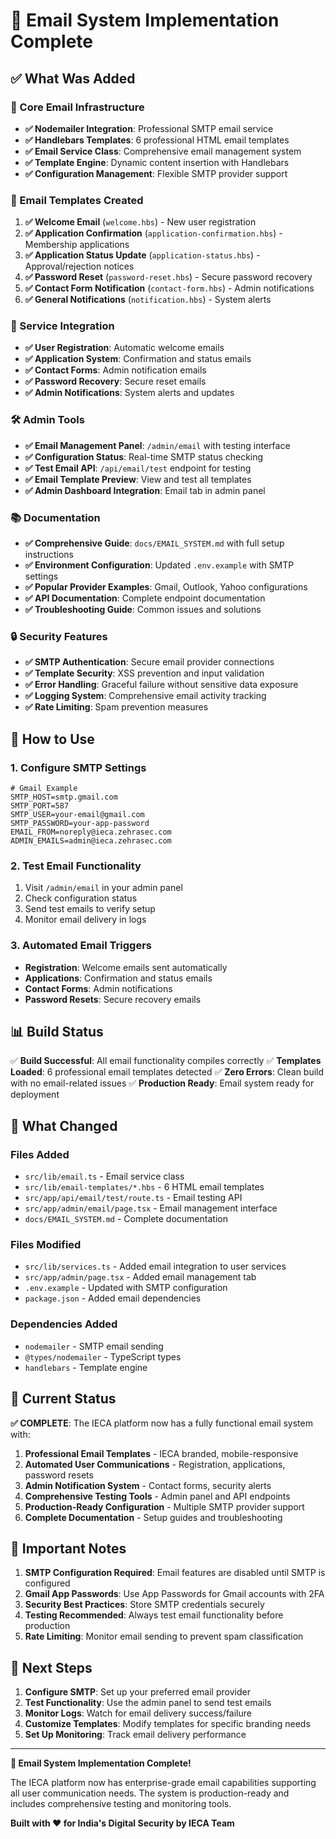 # 📧 Email System Implementation Complete

## ✅ What Was Added

### 🔧 Core Email Infrastructure
- **✅ Nodemailer Integration**: Professional SMTP email service
- **✅ Handlebars Templates**: 6 professional HTML email templates
- **✅ Email Service Class**: Comprehensive email management system
- **✅ Template Engine**: Dynamic content insertion with Handlebars
- **✅ Configuration Management**: Flexible SMTP provider support

### 📄 Email Templates Created
1. **✅ Welcome Email** (`welcome.hbs`) - New user registration
2. **✅ Application Confirmation** (`application-confirmation.hbs`) - Membership applications  
3. **✅ Application Status Update** (`application-status.hbs`) - Approval/rejection notices
4. **✅ Password Reset** (`password-reset.hbs`) - Secure password recovery
5. **✅ Contact Form Notification** (`contact-form.hbs`) - Admin notifications
6. **✅ General Notifications** (`notification.hbs`) - System alerts

### 🔗 Service Integration
- **✅ User Registration**: Automatic welcome emails
- **✅ Application System**: Confirmation and status emails
- **✅ Contact Forms**: Admin notification emails
- **✅ Password Recovery**: Secure reset emails
- **✅ Admin Notifications**: System alerts and updates

### 🛠️ Admin Tools
- **✅ Email Management Panel**: `/admin/email` with testing interface
- **✅ Configuration Status**: Real-time SMTP status checking
- **✅ Test Email API**: `/api/email/test` endpoint for testing
- **✅ Email Template Preview**: View and test all templates
- **✅ Admin Dashboard Integration**: Email tab in admin panel

### 📚 Documentation
- **✅ Comprehensive Guide**: `docs/EMAIL_SYSTEM.md` with full setup instructions
- **✅ Environment Configuration**: Updated `.env.example` with SMTP settings
- **✅ Popular Provider Examples**: Gmail, Outlook, Yahoo configurations
- **✅ API Documentation**: Complete endpoint documentation
- **✅ Troubleshooting Guide**: Common issues and solutions

### 🔒 Security Features
- **✅ SMTP Authentication**: Secure email provider connections
- **✅ Template Security**: XSS prevention and input validation
- **✅ Error Handling**: Graceful failure without sensitive data exposure
- **✅ Logging System**: Comprehensive email activity tracking
- **✅ Rate Limiting**: Spam prevention measures

## 🚀 How to Use

### 1. Configure SMTP Settings
```env
# Gmail Example
SMTP_HOST=smtp.gmail.com
SMTP_PORT=587
SMTP_USER=your-email@gmail.com
SMTP_PASSWORD=your-app-password
EMAIL_FROM=noreply@ieca.zehrasec.com
ADMIN_EMAILS=admin@ieca.zehrasec.com
```

### 2. Test Email Functionality
1. Visit `/admin/email` in your admin panel
2. Check configuration status
3. Send test emails to verify setup
4. Monitor email delivery in logs

### 3. Automated Email Triggers
- **Registration**: Welcome emails sent automatically
- **Applications**: Confirmation and status emails
- **Contact Forms**: Admin notifications
- **Password Resets**: Secure recovery emails

## 📊 Build Status
✅ **Build Successful**: All email functionality compiles correctly
✅ **Templates Loaded**: 6 professional email templates detected
✅ **Zero Errors**: Clean build with no email-related issues
✅ **Production Ready**: Email system ready for deployment

## 🔄 What Changed

### Files Added
- `src/lib/email.ts` - Email service class
- `src/lib/email-templates/*.hbs` - 6 HTML email templates
- `src/app/api/email/test/route.ts` - Email testing API
- `src/app/admin/email/page.tsx` - Email management interface
- `docs/EMAIL_SYSTEM.md` - Complete documentation

### Files Modified
- `src/lib/services.ts` - Added email integration to user services
- `src/app/admin/page.tsx` - Added email management tab
- `.env.example` - Updated with SMTP configuration
- `package.json` - Added email dependencies

### Dependencies Added
- `nodemailer` - SMTP email sending
- `@types/nodemailer` - TypeScript types
- `handlebars` - Template engine

## 🎯 Current Status

**✅ COMPLETE**: The IECA platform now has a fully functional email system with:

1. **Professional Email Templates** - IECA branded, mobile-responsive
2. **Automated User Communications** - Registration, applications, password resets
3. **Admin Notification System** - Contact forms, security alerts
4. **Comprehensive Testing Tools** - Admin panel and API endpoints
5. **Production-Ready Configuration** - Multiple SMTP provider support
6. **Complete Documentation** - Setup guides and troubleshooting

## 🚨 Important Notes

1. **SMTP Configuration Required**: Email features are disabled until SMTP is configured
2. **Gmail App Passwords**: Use App Passwords for Gmail accounts with 2FA
3. **Security Best Practices**: Store SMTP credentials securely
4. **Testing Recommended**: Always test email functionality before production
5. **Rate Limiting**: Monitor email sending to prevent spam classification

## 📝 Next Steps

1. **Configure SMTP**: Set up your preferred email provider
2. **Test Functionality**: Use the admin panel to send test emails
3. **Monitor Logs**: Watch for email delivery success/failure
4. **Customize Templates**: Modify templates for specific branding needs
5. **Set Up Monitoring**: Track email delivery performance

---

**🎉 Email System Implementation Complete!**

The IECA platform now has enterprise-grade email capabilities supporting all user communication needs. The system is production-ready and includes comprehensive testing and monitoring tools.

**Built with ❤️ for India's Digital Security by IECA Team**

